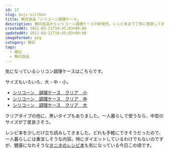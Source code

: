 ```yaml
---
id: 17
slug: muji-sirikon
title: 無印良品「シリコーン調理ケース」
description: 無印良品からシリコーン調理ケースが新発売。レシピ本まで丁寧に用意してありました。
createdAt: 2011-03-21T10:45:03+09:00
updatedAt: 2011-03-21T10:45:03+09:00
imageFormat: png
category: 雑記
tags:
  - 雑記
  - 無印良品
---
```


気になっているシリコン調理ケースはこちらです。

<capture-image article-id="17" img-file-name="4548718967759_400.jpg" caption="無印良品「シリコーン調理ケース」"></capture-image>

サイズもいろいろ、大・中・小。

  * [シリコーン　調理ケース　クリア　小][1]
  * [シリコーン　調理ケース　クリア　中][2]
  * [シリコーン　調理ケース　クリア　大][3]

クリアタイプの他に、黒いタイプもありました。一人暮らしで使うなら、中型のサイズが丁度良さそう。

<yomereba-link item-title="シリコーン調理ケース　レシピブック" img-file-name="silicon_rbook_500x500.png" author-name="小川 聖子" amazon-item-id="4198631417" rakuten-item-id="6997177"></yomereba-link>

レシピ本を少しだけ立ち読みしてきました。どれも手軽にできそうだったので、一人暮らしには重宝しそうな内容。特にダイエットしているわけでもないのですが、健康になれそうな[タニタのレシピ本][4]も気になっている今日この頃です。

 [1]: http://www.muji.net/store/cmdty/detail/4548718967759
 [2]: http://www.muji.net/store/cmdty/detail/4548718967339
 [3]: http://www.muji.net/store/cmdty/detail/4548718967742
 [4]: http://www.amazon.co.jp/gp/product/4479920250/ref=as_li_qf_sp_asin_tl?ie=UTF8&tag=amayutazon-22&linkCode=as2&camp=247&creative=1211&creativeASIN=4479920250